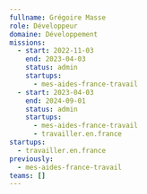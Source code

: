 ```yaml
---
fullname: Grégoire Masse
role: Développeur
domaine: Développement
missions:
  - start: 2022-11-03
    end: 2023-04-03
    status: admin
    startups:
      - mes-aides-france-travail
  - start: 2023-04-03
    end: 2024-09-01
    status: admin
    startups:
      - mes-aides-france-travail
      - travailler.en.france
startups:
  - travailler.en.france
previously:
  - mes-aides-france-travail
teams: []
---
```

